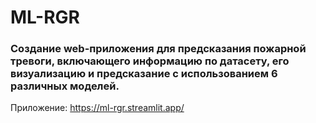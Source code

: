 # ML-RGR

### Создание web-приложения для предсказания пожарной тревоги, включающего информацию по датасету, его визуализацию и предсказание с использованием 6 различных моделей.
Приложение: https://ml-rgr.streamlit.app/
